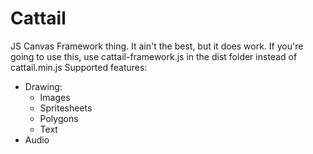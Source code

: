 # Cattail
JS Canvas Framework thing.
It ain't the best, but it does work.
If you're going to use this, use cattail-framework.js in the dist folder instead of cattail.min.js
Supported features:
* Drawing:
  * Images
  * Spritesheets
  * Polygons
  * Text
* Audio
